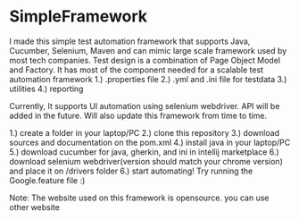 # SimpleFramework
I made this simple test automation framework that supports Java, Cucumber, Selenium, Maven and can mimic large scale framework used by most tech companies. Test design is a combination of Page Object Model and Factory. It has most of the component needed for a scalable test automation framework 
  1.) .properties file 
  2.) .yml and .ini file for testdata 
  3.) utilities
  4.) reporting

Currently, It supports UI automation using selenium webdriver. API will be added in the future. Will also update this framework from time to time.


1.) create a folder in your laptop/PC
2.) clone this repository 
3.) download sources and documentation on the pom.xml
4.) install java in your laptop/PC 
5.) download cucumber for java, gherkin, and ini in intellij marketplace
6.) download selenium webdriver(version should match your chrome version) and place it on /drivers folder
6.) start automating! Try running the Google.feature file :)


Note:
The website used on this framework is opensource. you can use other website
